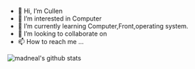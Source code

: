 - 👋 Hi, I’m Cullen
- 👀 I’m interested in Computer
- 🌱 I’m currently learning Computer,Front,operating system.
- 💞️ I’m looking to collaborate on 
- 📫 How to reach me ...

<!---
c3305/c3305 is a ✨ special ✨ repository because its `README.md` (this file) appears on your GitHub profile.
You can click the Preview link to take a look at your changes.
--->
![madneal's github stats](https://github-readme-stats.vercel.app/api?username=madneal&show_icons=true&theme=radical) 
